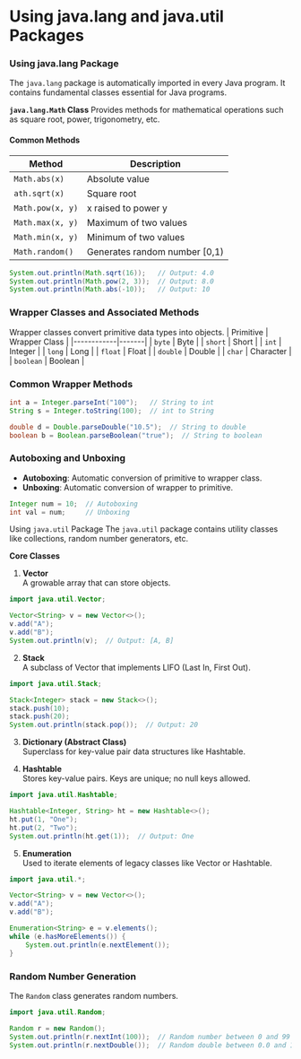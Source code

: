 # Using java.lang and java.util Packages

### Using java.lang Package
The `java.lang` package is automatically imported in every Java program. It contains fundamental classes essential for Java programs.

**`java.lang.Math` Class**
Provides methods for mathematical operations such as square root, power, trigonometry, etc.

#### Common Methods
| Method  | Description  | 
|------------|-------|
| `Math.abs(x)`   | Absolute value  | 
| `ath.sqrt(x)`  | Square root | 
| `Math.pow(x, y)`    | x raised to power y |
| `Math.max(x, y)`  | Maximum of two values | 
| `Math.min(x, y)`  | Minimum of two values | 
| `Math.random()`  | Generates random number [0,1) | 

```java
System.out.println(Math.sqrt(16));   // Output: 4.0
System.out.println(Math.pow(2, 3));  // Output: 8.0
System.out.println(Math.abs(-10));   // Output: 10
```
### Wrapper Classes and Associated Methods
Wrapper classes convert primitive data types into objects.
| Primitive  | Wrapper Class  | 
|------------|-------|
| `byte`   | Byte  | 
| `short`  | Short | 
| `int`    | Integer |
| `long`  | Long | 
| `float`  | Float | 
| `double`  | Double | 
| `char`  | Character | 
| `boolean`  | Boolean | 

### Common Wrapper Methods
```java
int a = Integer.parseInt("100");   // String to int
String s = Integer.toString(100);  // int to String

double d = Double.parseDouble("10.5");  // String to double
boolean b = Boolean.parseBoolean("true");  // String to boolean
```
### Autoboxing and Unboxing
- **Autoboxing**: Automatic conversion of primitive to wrapper class.
- **Unboxing**: Automatic conversion of wrapper to primitive.
``` java
Integer num = 10;  // Autoboxing
int val = num;     // Unboxing
```
Using `java.util` Package
The `java.util` package contains utility classes like collections, random number generators, etc.

**Core Classes**
1. **Vector** <br>
A growable array that can store objects.

```java
import java.util.Vector;

Vector<String> v = new Vector<>();
v.add("A");
v.add("B");
System.out.println(v);  // Output: [A, B]
```
2. **Stack** <br>
A subclass of Vector that implements LIFO (Last In, First Out).

```java
import java.util.Stack;

Stack<Integer> stack = new Stack<>();
stack.push(10);
stack.push(20);
System.out.println(stack.pop());  // Output: 20
```
3. **Dictionary (Abstract Class)** <br>
Superclass for key-value pair data structures like Hashtable.

4. **Hashtable** <br>
Stores key-value pairs. Keys are unique; no null keys allowed.

``` java
import java.util.Hashtable;

Hashtable<Integer, String> ht = new Hashtable<>();
ht.put(1, "One");
ht.put(2, "Two");
System.out.println(ht.get(1));  // Output: One
```
5. **Enumeration** <br>
Used to iterate elements of legacy classes like Vector or Hashtable.
```java
import java.util.*;

Vector<String> v = new Vector<>();
v.add("A");
v.add("B");

Enumeration<String> e = v.elements();
while (e.hasMoreElements()) {
    System.out.println(e.nextElement());
}
```

### Random Number Generation
The `Random` class generates random numbers.
```java 
import java.util.Random;

Random r = new Random();
System.out.println(r.nextInt(100));  // Random number between 0 and 99
System.out.println(r.nextDouble());  // Random double between 0.0 and 1.0
```
